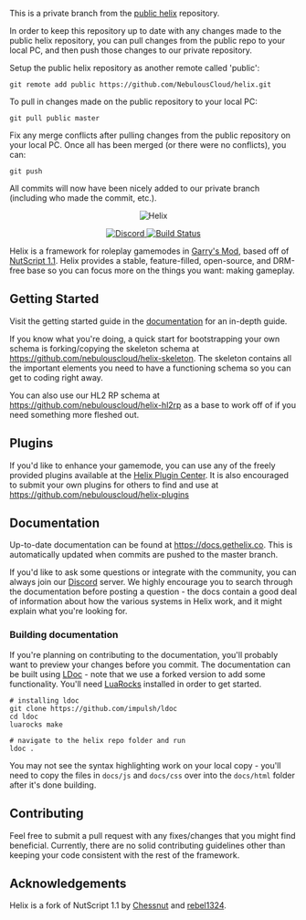 This is a private branch from the [public helix](https://github.com/nebulousCloud/helix) repository.

In order to keep this repository up to date with any changes made to the public helix repository, you can pull changes from the public repo to your local PC, and then push those changes to our private repository.

Setup the public helix repository as another remote called 'public':
  ```
  git remote add public https://github.com/NebulousCloud/helix.git
  ```

To pull in changes made on the public repository to your local PC:
  ```
  git pull public master
  ```

Fix any merge conflicts after pulling changes from the public repository on your local PC. Once all has been merged (or there were no conflicts), you can:
  ```
  git push
  ```

All commits will now have been nicely added to our private branch (including who made the commit, etc.).


<p align="center">
	<img src="https://raw.githubusercontent.com/NebulousCloud/helix/master/docs/banner.gif" alt="Helix" />
</p>

<p align="center">
	<a href="https://discord.gg/2AutUcF">
		<img src="https://img.shields.io/discord/505957257125691423.svg" alt="Discord" />
	</a>
	<a href="https://github.com/NebulousCloud/helix/actions">
		<img src="https://img.shields.io/github/workflow/status/NebulousCloud/helix/CI" alt="Build Status" />
	</a>
</p>

Helix is a framework for roleplay gamemodes in [Garry's Mod](https://gmod.facepunch.com/), based off of [NutScript 1.1](https://github.com/rebel1324/NutScript). Helix provides a stable, feature-filled, open-source, and DRM-free base so you can focus more on the things you want: making gameplay.

## Getting Started
Visit the getting started guide in the [documentation](https://docs.gethelix.co/manual/getting-started/) for an in-depth guide.

If you know what you're doing, a quick start for bootstrapping your own schema is forking/copying the skeleton schema at https://github.com/nebulouscloud/helix-skeleton. The skeleton contains all the important elements you need to have a functioning schema so you can get to coding right away.

You can also use our HL2 RP schema at https://github.com/nebulouscloud/helix-hl2rp as a base to work off of if you need something more fleshed out.

## Plugins
If you'd like to enhance your gamemode, you can use any of the freely provided plugins available at the [Helix Plugin Center](https://plugins.gethelix.co). It is also encouraged to submit your own plugins for others to find and use at https://github.com/nebulouscloud/helix-plugins

## Documentation
Up-to-date documentation can be found at https://docs.gethelix.co. This is automatically updated when commits are pushed to the master branch.

If you'd like to ask some questions or integrate with the community, you can always join our [Discord](https://discord.gg/2AutUcF) server. We highly encourage you to search through the documentation before posting a question - the docs contain a good deal of information about how the various systems in Helix work, and it might explain what you're looking for.

### Building documentation
If you're planning on contributing to the documentation, you'll probably want to preview your changes before you commit. The documentation can be built using [LDoc](https://github.com/impulsh/ldoc) - note that we use a forked version to add some functionality. You'll need [LuaRocks](https://luarocks.org/) installed in order to get started.

```shell
# installing ldoc
git clone https://github.com/impulsh/ldoc
cd ldoc
luarocks make

# navigate to the helix repo folder and run
ldoc .
```

You may not see the syntax highlighting work on your local copy - you'll need to copy the files in `docs/js` and `docs/css` over into the `docs/html` folder after it's done building.

## Contributing
Feel free to submit a pull request with any fixes/changes that you might find beneficial. Currently, there are no solid contributing guidelines other than keeping your code consistent with the rest of the framework.

## Acknowledgements
Helix is a fork of NutScript 1.1 by [Chessnut](https://github.com/brianhang) and [rebel1324](https://github.com/rebel1324).
